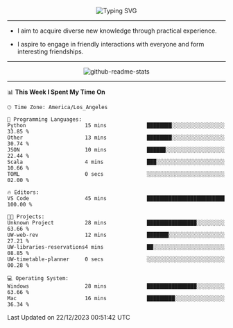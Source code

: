 <p align="center">
  <img src="https://readme-typing-svg.demolab.com?font=Fira+Code&weight=500&size=32&duration=2500&pause=1600&center=true&vCenter=true&random=false&width=1024&height=64&lines=Hi+there+%F0%9F%91%8B;I'm+delighted+you+could+make+it+here+%F0%9F%8E%89;I'm+Harry%2C+a+college+student+still+finding+my+way" alt="Typing SVG" />
</p>


---


- I aim to acquire diverse new knowledge through practical experience.

- I aspire to engage in friendly interactions with everyone and form interesting friendships.


---


<p align="center">
  <img src="https://github-readme-stats.vercel.app/api?username=Harry-Jing&show_icons=true" alt="github-readme-stats"/>
</p>


---

<!--START_SECTION:waka-->
📊 **This Week I Spent My Time On** 

```text
🕑︎ Time Zone: America/Los_Angeles

💬 Programming Languages: 
Python                   15 mins             ████████░░░░░░░░░░░░░░░░░   33.85 % 
Other                    13 mins             ████████░░░░░░░░░░░░░░░░░   30.74 % 
JSON                     10 mins             ██████░░░░░░░░░░░░░░░░░░░   22.44 % 
Scala                    4 mins              ███░░░░░░░░░░░░░░░░░░░░░░   10.66 % 
TOML                     0 secs              ░░░░░░░░░░░░░░░░░░░░░░░░░   02.00 % 

🔥 Editors: 
VS Code                  45 mins             █████████████████████████   100.00 % 

🐱‍💻 Projects: 
Unknown Project          28 mins             ████████████████░░░░░░░░░   63.66 % 
UW-web-rev               12 mins             ███████░░░░░░░░░░░░░░░░░░   27.21 % 
UW-libraries-reservations4 mins              ██░░░░░░░░░░░░░░░░░░░░░░░   08.85 % 
UW-timetable-planner     0 secs              ░░░░░░░░░░░░░░░░░░░░░░░░░   00.28 % 

💻 Operating System: 
Windows                  28 mins             ████████████████░░░░░░░░░   63.66 % 
Mac                      16 mins             █████████░░░░░░░░░░░░░░░░   36.34 % 
```


 Last Updated on 22/12/2023 00:51:42 UTC
<!--END_SECTION:waka-->

